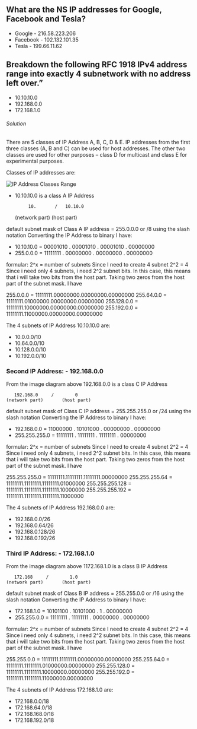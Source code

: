 ## What are the NS IP addresses for Google, Facebook and Tesla? 
- Google      - 216.58.223.206
- Facebook    - 102.132.101.35
- Tesla       - 199.66.11.62

## Breakdown the following RFC 1918 IPv4 address range into exactly 4 subnetwork with no address left over.”
 - 10.10.10.0
 - 192.168.0.0
 - 172.168.1.0

 ###### Solution
There are 5 classes of IP Address A, B, C, D & E. IP addresses from the first three classes (A, B and C) can be used for host addresses. The other two classes are used for other purposes – class D for multicast and class E for experimental purposes.

Classes of IP addresses are:

![IP Address Classes Range](https://603168-1953132-raikfcquaxqncofqfm.stackpathdns.com/wp-content/images/classes_of_ip_addresses.jpg)

- 10.10.10.0 is a class A IP Address

           10.       /   10.10.0
    (network part)       (host part)

default subnet mask of Class A IP address = 255.0.0.0 or /8 using the slash notation
Converting the IP Address to binary I have:
 - 10.10.10.0 = 00001010 . 00001010 . 00001010 . 00000000 
 - 255.0.0.0  = 11111111 . 00000000 . 00000000 . 00000000

formular:
2^x = number of subnets
Since I need to create 4 subnet 
2^2 = 4
Since i need only 4 subnets, i need 2^2 subnet bits. In this case, this means that i will take two bits from the host part.
Taking two zeros from the host part of the subnet mask. I have

255.0.0.0   = 11111111.00000000.00000000.00000000
255.64.0.0  = 11111111.01000000.00000000.00000000
255.128.0.0 = 11111111.10000000.00000000.00000000
255.192.0.0 = 11111111.11000000.00000000.00000000 

The 4 subnets of IP Address 10.10.10.0 are:
 - 10.0.0.0/10
 - 10.64.0.0/10
 - 10.128.0.0/10
 - 10.192.0.0/10


 ### Second IP Address:  - 192.168.0.0

From the image diagram above
192.168.0.0 is a class C IP Address

       192.168.0     /        0
    (network part)       (host part)

default subnet mask of Class C IP address = 255.255.255.0 or /24 using the slash notation
Converting the IP Address to binary I have:
 - 192.168.0.0     = 11000000 . 10101000 . 00000000 . 00000000 
 - 255.255.255.0  = 11111111 . 11111111 . 11111111 . 00000000

formular:
2^x = number of subnets
Since I need to create 4 subnet 
2^2 = 4
Since i need only 4 subnets, i need 2^2 subnet bits. In this case, this means that i will take two bits from the host part.
Taking two zeros from the host part of the subnet mask. I have

255.255.255.0   = 11111111.11111111.11111111.00000000
255.255.255.64  = 11111111.11111111.11111111.01000000
255.255.255.128 = 11111111.11111111.11111111.10000000
255.255.255.192 = 11111111.11111111.11111111.11000000 

The 4 subnets of IP Address 192.168.0.0 are:
 - 192.168.0.0/26
 - 192.168.0.64/26
 - 192.168.0.128/26
 - 192.168.0.192/26


 ### Third IP Address:  - 172.168.1.0

From the image diagram above
1172.168.1.0 is a class B IP Address

       172.168     /        1.0
    (network part)       (host part)

default subnet mask of Class B IP address = 255.255.0.0 or /16 using the slash notation
Converting the IP Address to binary I have:
 - 172.168.1.0     = 10101100 . 10101000 . 1 . 00000000 
 - 255.255.0.0     = 11111111 . 11111111 . 00000000 . 00000000

formular:
2^x = number of subnets
Since I need to create 4 subnet 
2^2 = 4
Since i need only 4 subnets, i need 2^2 subnet bits. In this case, this means that i will take two bits from the host part.
Taking two zeros from the host part of the subnet mask. I have

255.255.0.0   = 11111111.11111111.00000000.00000000
255.255.64.0  = 11111111.11111111.01000000.00000000
255.255.128.0 = 11111111.11111111.10000000.00000000
255.255.192.0 = 11111111.11111111.11000000.00000000

The 4 subnets of IP Address  172.168.1.0 are:
 -  172.168.0.0/18
 -  172.168.64.0/18
 -  172.168.168.0/18
 -  172.168.192.0/18
